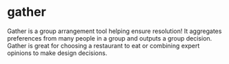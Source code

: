 # gather
Gather is a group arrangement tool helping ensure resolution! It aggregates preferences from many people in a group and outputs a group decision. Gather is great for choosing a restaurant to eat or combining expert opinions to make design decisions.
